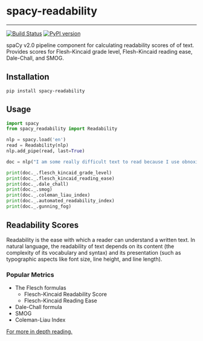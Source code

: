 # spacy-readability
**************************
[![Build Status](https://travis-ci.org/mholtzscher/spacy_readability.svg?branch=master)](https://travis-ci.org/mholtzscher/spacy_readability)
[![PyPI version](https://badge.fury.io/py/spacy-readability.svg)](https://badge.fury.io/py/spacy-readability)

spaCy v2.0 pipeline component for calculating readability scores of of text. Provides scores for Flesh-Kincaid grade level, Flesh-Kincaid reading ease, Dale-Chall, and SMOG.

## Installation

```
pip install spacy-readability
```

## Usage    
    
```python
import spacy
from spacy_readability import Readability

nlp = spacy.load('en')
read = Readability(nlp)
nlp.add_pipe(read, last=True)

doc = nlp("I am some really difficult text to read because I use obnoxiously large words.")

print(doc._.flesch_kincaid_grade_level)
print(doc._.flesch_kincaid_reading_ease)
print(doc._.dale_chall)
print(doc._.smog)
print(doc._.coleman_liau_index)
print(doc._.automated_readability_index)
print(doc._.gunning_fog)
```

## Readability Scores

Readability is the ease with which a reader can understand a written text. In natural language, the readability of text depends on its content (the complexity of its vocabulary and syntax) and its presentation (such as typographic aspects like font size, line height, and line length).

### Popular Metrics
* The Flesch formulas
  * Flesch-Kincaid Readability Score
  * Flesch-Kincaid Reading Ease
* Dale-Chall formula
* SMOG
* Coleman-Liau Index

[For more in depth reading.](https://en.wikipedia.org/wiki/Readability)
